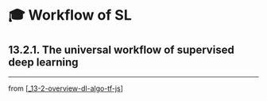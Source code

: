 # 🎓 Workflow of SL

## 13.2.1. The universal workflow of supervised deep learning

---
from [[_13-2-overview-dl-algo-tf-js]]

[//begin]: # "Autogenerated link references for markdown compatibility"
[_13-2-overview-dl-algo-tf-js]: _13-2-overview-dl-algo-tf-js.md "🎓 DL Algo TF.js"
[//end]: # "Autogenerated link references"